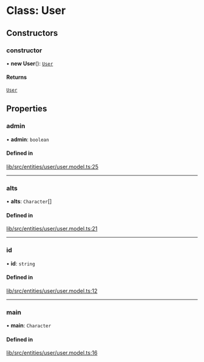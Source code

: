 # Class: User

## Constructors

### constructor

• **new User**(): [`User`](User.md)

#### Returns

[`User`](User.md)

## Properties

### admin

• **admin**: `boolean`

#### Defined in

[lib/src/entities/user/user.model.ts:25](https://github.com/joonashak/nestjs-clone-bay/blob/1a4ecf31d03284a98989ab940da71aae76589b7b/lib/src/entities/user/user.model.ts#L25)

___

### alts

• **alts**: `Character`[]

#### Defined in

[lib/src/entities/user/user.model.ts:21](https://github.com/joonashak/nestjs-clone-bay/blob/1a4ecf31d03284a98989ab940da71aae76589b7b/lib/src/entities/user/user.model.ts#L21)

___

### id

• **id**: `string`

#### Defined in

[lib/src/entities/user/user.model.ts:12](https://github.com/joonashak/nestjs-clone-bay/blob/1a4ecf31d03284a98989ab940da71aae76589b7b/lib/src/entities/user/user.model.ts#L12)

___

### main

• **main**: `Character`

#### Defined in

[lib/src/entities/user/user.model.ts:16](https://github.com/joonashak/nestjs-clone-bay/blob/1a4ecf31d03284a98989ab940da71aae76589b7b/lib/src/entities/user/user.model.ts#L16)
